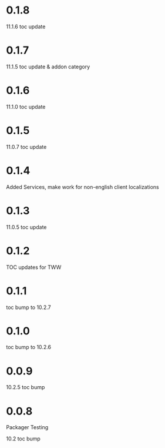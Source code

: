# 0.1.8

11.1.6 toc update

# 0.1.7

11.1.5 toc update & addon category

# 0.1.6

11.1.0 toc update

# 0.1.5

11.0.7 toc update

# 0.1.4

Added Services, make work for non-english client localizations

# 0.1.3

11.0.5 toc update

# 0.1.2

TOC updates for TWW

# 0.1.1

toc bump to 10.2.7

# 0.1.0

toc bump to 10.2.6

# 0.0.9

10.2.5 toc bump

# 0.0.8

Packager Testing

10.2 toc bump